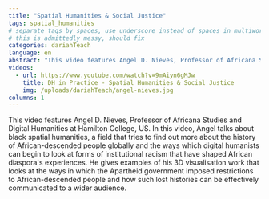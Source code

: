 ```yaml
---
title: "Spatial Humanities & Social Justice"
tags: spatial_humanities
# separate tags by spaces, use underscore instead of spaces in multiword tags
# this is admittedly messy, should fix
categories: dariahTeach
language: en
abstract: "This video features Angel D. Nieves, Professor of Africana Studies and Digital Humanities at Hamilton College, US, talking about the field of black spatial humanities."
videos:
  - url: https://www.youtube.com/watch?v=9mAiyn6gMJw
    title: DH in Practice - Spatial Humanities & Social Justice
    img: /uploads/dariahTeach/angel-nieves.jpg
columns: 1
---
```



This video features Angel D. Nieves, Professor of Africana Studies and Digital Humanities at Hamilton College, US. In this video, Angel talks about black spatial humanities, a field that tries to find out more about the history of African-descended people globally and the ways which digital humanists can begin to look at forms of institutional racism that have shaped African diaspora's experiences. He gives examples of his 3D visualisation work that looks at the ways in which the Apartheid government imposed restrictions to African-descended people and how such lost histories can be effectively communicated to a wider audience.
